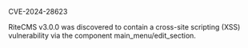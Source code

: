 CVE-2024-28623

RiteCMS v3.0.0 was discovered to contain a cross-site scripting (XSS)
vulnerability via the component main_menu/edit_section.
